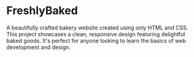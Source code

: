 # FreshlyBaked
A beautifully crafted bakery website created using only HTML and CSS. This project showcases a clean, responsive design featuring delightful baked goods. It's perfect for anyone looking to learn the basics of web development and design.
